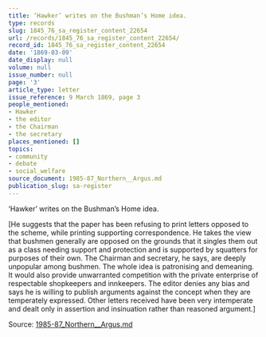 ```yaml
---
title: ‘Hawker’ writes on the Bushman’s Home idea.
type: records
slug: 1845_76_sa_register_content_22654
url: /records/1845_76_sa_register_content_22654/
record_id: 1845_76_sa_register_content_22654
date: '1869-03-09'
date_display: null
volume: null
issue_number: null
page: '3'
article_type: letter
issue_reference: 9 March 1869, page 3
people_mentioned:
- Hawker
- the editor
- the Chairman
- the secretary
places_mentioned: []
topics:
- community
- debate
- social_welfare
source_document: 1985-87_Northern__Argus.md
publication_slug: sa-register
---
```


‘Hawker’ writes on the Bushman’s Home idea.

[He suggests that the paper has been refusing to print letters opposed to the scheme, while printing supporting correspondence.  He takes the view that bushmen generally are opposed on the grounds that it singles them out as a class needing support and protection and is supported by squatters for purposes of their own.  The Chairman and secretary, he says, are deeply unpopular among bushmen.  The whole idea is patronising and demeaning.  It would also provide unwarranted competition with the private enterprise of respectable shopkeepers and innkeepers.  The editor denies any bias and says he is willing to publish arguments against the concept when they are temperately expressed.  Other letters received have been very intemperate and dealt only in assertion and insinuation rather than reasoned argument.]

Source: [1985-87_Northern__Argus.md](/downloads/markdown/1985-87_Northern__Argus.md)
